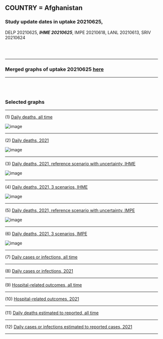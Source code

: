 ## COUNTRY = Afghanistan 

### Study update dates in uptake 20210625, 

DELP 20210625, **_IHME 20210625_**, IMPE 20210618, LANL 20210613, SRIV 20210624


<br/><br/>
****

### Merged graphs of uptake 20210625 [here](https://github.com/pourmalek/covir2/blob/main/ADAPTATIONS_EXAMPLES/Afghanistan_%2020210625/20210625/graphs%20merged%2020210625.pdf)
    
<div dir="ltr">

****

<br/><br/>


### Selected graphs

****

(1) [Daily deaths, all time](https://github.com/pourmalek/covir2/blob/main/ADAPTATIONS_EXAMPLES/Afghanistan_%2020210625/20210625/output/merge/graph%2011%20COVID-19%20daily%20deaths%2C%20Afghanistan%2C%20reference%20scenarios%2C%20all%20time.pdf)

![image](https://user-images.githubusercontent.com/30849720/124681912-711e7880-de7e-11eb-9e12-3788bb06b55a.png)

****

(2) [Daily deaths, 2021](https://github.com/pourmalek/covir2/blob/main/ADAPTATIONS_EXAMPLES/Afghanistan_%2020210625/20210625/output/merge/graph%2012%20COVID-19%20daily%20deaths%2C%20Afghanistan%2C%20reference%20scenarios.pdf)

![image](https://user-images.githubusercontent.com/30849720/124681968-927f6480-de7e-11eb-948b-63310f77c9af.png)

****

(3) [Daily deaths, 2021, reference scenario with uncertainty, IHME](https://github.com/pourmalek/covir2/blob/main/ADAPTATIONS_EXAMPLES/Afghanistan_%2020210625/20210625/output/merge/graph%2014%20COVID-19%20daily%20deaths%2C%20Afghanistan%2C%20reference%20scenario%20with%20uncertainty%2C%20IHME.pdf)

![image](https://user-images.githubusercontent.com/30849720/124682072-c8244d80-de7e-11eb-9685-c4f9e71f78bb.png)

****

(4) [Daily deaths, 2021, 3 scenarios, IHME](https://github.com/pourmalek/covir2/blob/main/ADAPTATIONS_EXAMPLES/Afghanistan_%2020210625/20210625/output/merge/graph%2015%20COVID-19%20daily%20deaths%2C%20Afghanistan%2C%203%20scenarios%2C%20IHME.pdf)

![image](https://user-images.githubusercontent.com/30849720/124682130-eab66680-de7e-11eb-9597-a74e37d058c8.png)

****

(5) [Daily deaths, 2021, reference scenario with uncertainty, IMPE](https://github.com/pourmalek/covir2/blob/main/ADAPTATIONS_EXAMPLES/Afghanistan_%2020210625/20210625/output/merge/graph%2016%20COVID-19%20daily%20deaths%2C%20Afghanistan%2C%20reference%20scenario%20with%20uncertainty%2C%20IMPE.pdf)

![image](https://user-images.githubusercontent.com/30849720/124682185-0de11600-de7f-11eb-8b28-7d6b0d766614.png)

****

(6) [Daily deaths, 2021, 3 scenarios, IMPE](https://github.com/pourmalek/covir2/blob/main/ADAPTATIONS_EXAMPLES/Afghanistan_%2020210625/20210625/output/merge/graph%2017%20COVID-19%20daily%20deaths%2C%20Afghanistan%2C%203%20scenarios%2C%20IMPE.pdf)

![image](https://user-images.githubusercontent.com/30849720/124682239-2c471180-de7f-11eb-9ea1-0941f194ebda.png)

****

(7) [Daily cases or infections, all time](https://github.com/pourmalek/covir2/blob/main/ADAPTATIONS_EXAMPLES/Afghanistan_%2020210625/20210625/output/merge/graph%2021%20COVID-19%20daily%20cases%2C%20Afghanistan%2C%20reference%20scenarios%2C%20all%20time.pdf)

  
****

(8) [Daily cases or infections, 2021](https://github.com/pourmalek/covir2/blob/main/20210704/output/merge/graph%2022%20COVID-19%20daily%20cases%2C%20Iran%2C%20reference%20scenarios.pdf)

  
****

(9) [Hospital-related outcomes, all time](https://github.com/pourmalek/covir2/blob/main/20210625/output/merge/graph%2071%20COVID-19%20hospital-related%20outcomes%2C%20all%20time.pdf)


****

(10) [Hospital-related outcomes, 2021](https://github.com/pourmalek/covir2/blob/main/20210625/output/merge/graph%2072%20COVID-19%20hospital-related%20outcomes%2C%20wo%20extremes%2C%202021.pdf)


****

(11) [Daily deaths estimated to reported, all time](https://github.com/pourmalek/covir2/blob/main/20210704/output/merge/graph%2091%20COVID-19%20daily%20deaths%20estimated%20to%20reported%2C%20Iran%2C%20reference%20scenarios%2C%20all%20time.pdf)

  
****

(12) [Daily cases or infections estimated to reported cases, 2021](https://github.com/pourmalek/covir2/blob/main/20210704/output/merge/graph%2094%20COVID-19%20daily%20cases%20estimated%20to%20reported%2C%20Iran%2C%20reference%20scenarios.pdf) 

  
****
